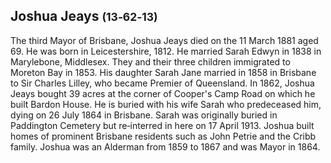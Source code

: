 
## Joshua Jeays <small>(13‑62‑13)</small>

The third Mayor of Brisbane, Joshua Jeays died on the 11 March 1881 aged 69. He was born in Leicestershire, 1812. He married Sarah Edwyn in 1838 in Marylebone, Middlesex. They and their three children immigrated to Moreton Bay in 1853. His daughter Sarah Jane married in 1858 in Brisbane to Sir Charles Lilley, who became Premier of Queensland. In 1862, Joshua Jeays bought 39 acres at the corner of Cooper's Camp Road on which he built Bardon House. He is buried with his wife Sarah who predeceased him, dying on 26 July 1864 in Brisbane. Sarah was originally buried in Paddington Cemetery but re‑interred in here on 17 April 1913. Joshua built homes of prominent Brisbane residents such as John Petrie and the Cribb family. Joshua was an Alderman from 1859 to 1867 and was Mayor in 1864.
